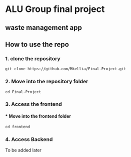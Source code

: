 # ALU Group final project

## waste management app

## How to use the repo

### 1. clone the repository

```
git clone https://github.com/Mkellia/Final-Project.git
```

### 2. Move into the repository folder

```
cd Final-Project
```

### 3. Access the frontend

#### \* Move into the frontend folder

    cd frontend


### 4. Access Backend

To be added later
